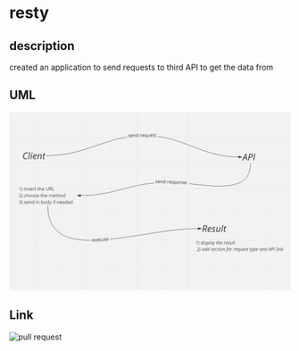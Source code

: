 # resty


## description
created an application to send requests to third API to get the data from


## UML
![](./public/UML.png)


## Link
![pull request](https://github.com/islam-Attar/resty/pull/1/)
